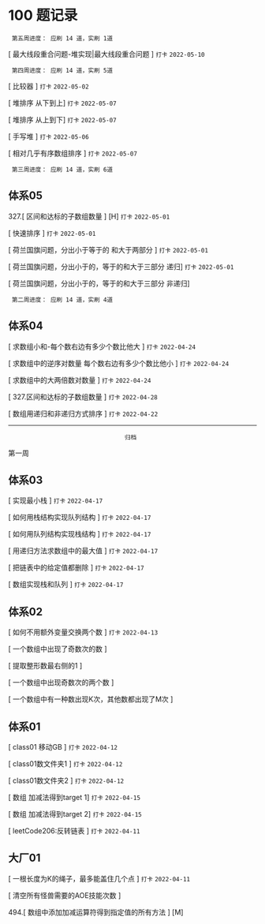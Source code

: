 # 100 题记录
```
 第五周进度： 应刷 14 道，实刷 1道
```
[ 最大线段重合问题-堆实现|最大线段重合问题 ]  `打卡` `2022-05-10`


```
 第四周进度： 应刷 14 道，实刷 5道
```
[ 比较器 ]    `打卡` `2022-05-02`

[ 堆排序  从下到上]  `打卡` `2022-05-07`

[ 堆排序 从上到下]  `打卡` `2022-05-07`

[ 手写堆 ] `打卡` `2022-05-06`

[ 相对几乎有序数组排序 ] `打卡` `2022-05-07`


```
 第三周进度： 应刷 14 道，实刷 6道
```

## 体系05
327.[ 区间和达标的子数组数量 ]   [H]      `打卡` `2022-05-01`  

[ 快速排序 ]    `打卡` `2022-05-01`  

[ 荷兰国旗问题，分出小于等于的 和大于两部分  ]   `打卡` `2022-05-01`  

[ 荷兰国旗问题，分出小于的，等于的和大于三部分  递归]   `打卡` `2022-05-01` 

[ 荷兰国旗问题，分出小于的，等于的和大于三部分  非递归]  


```
 第二周进度： 应刷 14 道，实刷 4道
```
## 体系04

[ 求数组小和-每个数右边有多少个数比他大 ]  `打卡` `2022-04-24`  

[ 求数组中的逆序对数量 每个数右边有多少个数比他小 ]      `打卡` `2022-04-24` 

[ 求数组中的大两倍数对数量 ]    `打卡` `2022-04-24`  

[ 327.区间和达标的子数组数量 ]  `打卡` `2022-04-28`

[ 数组用递归和非递归方式排序 ]  `打卡` `2022-04-22`


---
```
                                 归档
```

第一周
## 体系03


[ 实现最小栈 ] `打卡` `2022-04-17`

[ 如何用栈结构实现队列结构 ]  `打卡` `2022-04-17`

[ 如何用队列结构实现栈结构 ]   `打卡` `2022-04-17`

[ 用递归方法求数组中的最大值 ]   `打卡` `2022-04-17`

[ 把链表中的给定值都删除 ]     `打卡` `2022-04-17`

[ 数组实现栈和队列 ]     `打卡` `2022-04-17`

## 体系02

[ 如何不用额外变量交换两个数 ]  `打卡` `2022-04-13`

[ 一个数组中出现了奇数次的数 ]  

[ 提取整形数最右侧的1 ]  

[ 一个数组中出现奇数次的两个数 ]  

[ 一个数组中有一种数出现K次，其他数都出现了M次 ]

## 体系01

[ class01 移动GB ] `打卡` `2022-04-12`

[ class01数文件夹1 ] `打卡` `2022-04-12`

[ class01数文件夹2 ] `打卡` `2022-04-12`

[ 数组 加减法得到target 1] `打卡` `2022-04-15`

[ 数组 加减法得到target 2] `打卡` `2022-04-15`

[ leetCode206:反转链表 ] `打卡` `2022-04-11`

## 大厂01


[ 一根长度为K的绳子，最多能盖住几个点 ] `打卡` `2022-04-11`

[ 清空所有怪兽需要的AOE技能次数 ]

494.[ 数组中添加加减运算符得到指定值的所有方法 ] [M] 

